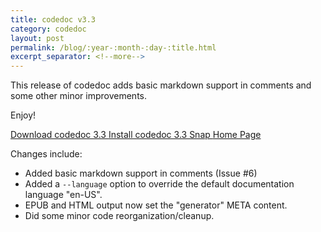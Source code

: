 ```yaml
---
title: codedoc v3.3
category: codedoc
layout: post
permalink: /blog/:year-:month-:day-:title.html
excerpt_separator: <!--more-->
---
```


This release of codedoc adds basic markdown support in comments and some other
minor improvements.

Enjoy!

<a class="btn btn-primary" href="https://github.com/michaelrsweet/codedoc/releases/tag/v3.3">Download codedoc 3.3 <span class="glyphicon glyphicon-download-alt" aria-hidden="true"></span></a>
<a class="btn btn-default" href="https://snapcraft.io/codedoc">Install codedoc 3.3 Snap <span class="glyphicon glyphicon-download-alt" aria-hidden="true"></span></a>
<a class="btn btn-default" href="/codedoc/index.html">Home Page <span class="glyphicon glyphicon-home" aria-hidden="true"></span></a>

<!--more-->

Changes include:

- Added basic markdown support in comments (Issue #6)
- Added a `--language` option to override the default documentation language
  "en-US".
- EPUB and HTML output now set the "generator" META content.
- Did some minor code reorganization/cleanup.
